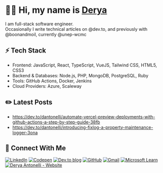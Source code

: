 # 👋🏼 Hi, my name is [Derya](https://www.howtopronounce.com/derya)

I am full-stack software engineer.  
Occasionally I write technical articles on @dev.to, and previously with @boonandmoil, currently @unep-wcmc


## ⚡️ Tech Stack
- Frontend: JavaScript, React, TypeScript, VueJS, Tailwind CSS, HTML5, CSS3
- Backend & Databases: Node.js, PHP, MongoDB, PostgreSQL, Ruby
- Tools: GitHub Actions, Docker, Jenkins
- Cloud Providers: Azure, Scaleway

## ✏️ Latest Posts
- https://dev.to/dantonelli/automate-vercel-preview-deployments-with-github-actions-a-step-by-step-guide-38fb
- https://dev.to/dantonelli/introducing-fixlog-a-property-maintenance-logger-3ona
  

## 🔗 Connect With Me
[![LinkedIn](https://img.shields.io/badge/LinkedIn-%230077B5.svg?logo=linkedin&logoColor=white)](https://linkedin.com/in/https://www.linkedin.com/in/derya-a-antonelli/) [![Codepen](https://img.shields.io/badge/Codepen-000000?style=for-the-badge&logo=codepen&logoColor=white)](https://codepen.io/https://codepen.io/d-antonelli) [![Dev.to blog](https://img.shields.io/badge/dev.to-0A0A0A?style=for-the-badge&logo=dev.to&logoColor=white)](https://dev.to/dantonelli) [![GitHub](https://img.shields.io/badge/github-%23121011.svg?style=for-the-badge&logo=github&logoColor=white)](https://github.com/D-Antonelli) [![Gmail](https://img.shields.io/badge/Gmail-D14836?style=for-the-badge&logo=gmail&logoColor=white)](mailto:derya.antonelli@gmail.com) [![Microsoft Learn](https://img.shields.io/badge/Microsoft_Learn-258ffa?style=for-the-badge&logo=microsoft&logoColor=white)](https://learn.microsoft.com/en-us/users/derya-1603/achievements) [![Derya Antonelli - Website](https://img.shields.io/badge/Derya_Antonelli-FFFFFF)](https://deryasdesktop.com/)



